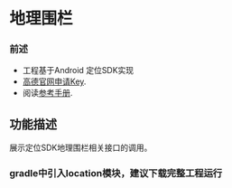 # 地理围栏

### 前述
- 工程基于Android 定位SDK实现
- [高德官网申请Key](http://lbs.amap.com/dev/#/).
- 阅读[参考手册](http://a.amap.com/lbs/static/unzip/Android_Location_Doc/index.html).

## 功能描述 ##
展示定位SDK地理围栏相关接口的调用。

### gradle中引入location模块，建议下载完整工程运行 ###
